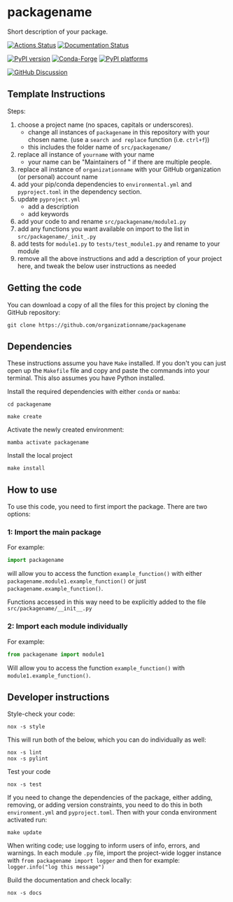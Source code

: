 # packagename
Short description of your package.

[![Actions Status][actions-badge]][actions-link]
[![Documentation Status][rtd-badge]][rtd-link]

[![PyPI version][pypi-version]][pypi-link]
[![Conda-Forge][conda-badge]][conda-link]
[![PyPI platforms][pypi-platforms]][pypi-link]

[![GitHub Discussion][github-discussions-badge]][github-discussions-link]

## Template Instructions
Steps:
1) choose a project name (no spaces, capitals or underscores).
    - change all instances of `packagename` in this repository with your chosen name. (use a `search and replace` function (i.e. `ctrl+f`))
    - this includes the folder name of `src/packagename/`
2) replace all instance of `yourname` with your name
    - your name can be "Maintainers of <packagename>" if there are multiple people.
3) replace all instance of `organizationname` with your GitHub organization (or personal) account name
4) add your pip/conda dependencies to `environmental.yml` and `pyproject.toml` in the dependency section.
5) update `pyproject.yml`
    - add a description
    - add keywords
6) add your code to and rename `src/packagename/module1.py`
7) add any functions you want available on import to the list in `src/packagename/_init_.py`
8) add tests for `module1.py` to `tests/test_module1.py` and rename to your module
9) remove all the above instructions and add a description of your project here, and tweak the below user instructions as needed

<!-- SPHINX-START-badges -->

<!-- prettier-ignore-start -->
[actions-badge]:            https://github.com/organizationname/packagename/workflows/CI/badge.svg
[actions-link]:             https://github.com/organizationname/packagename/actions
[conda-badge]:              https://img.shields.io/conda/vn/conda-forge/packagename
[conda-link]:               https://github.com/conda-forge/packagename-feedstock
[github-discussions-badge]: https://img.shields.io/static/v1?label=Discussions&message=Ask&color=blue&logo=github
[github-discussions-link]:  https://github.com/organizationname/packagename/discussions
[pypi-link]:                https://pypi.org/project/packagename/
[pypi-platforms]:           https://img.shields.io/pypi/pyversions/packagename
[pypi-version]:             https://img.shields.io/pypi/v/packagename
[rtd-badge]:                https://readthedocs.org/projects/packagename/badge/?version=latest
[rtd-link]:                 https://packagename.readthedocs.io/en/latest/?badge=latest

<!-- prettier-ignore-end -->

<!-- SPHINX-END-badges -->


## Getting the code

You can download a copy of all the files for this project by cloning the GitHub repository:

    git clone https://github.com/organizationname/packagename

## Dependencies

These instructions assume you have `Make` installed. If you don't you can just open up the `Makefile` file and copy and paste the commands into your terminal. This also assumes you have Python installed.

Install the required dependencies with either `conda` or `mamba`:

    cd packagename

    make create

Activate the newly created environment:

    mamba activate packagename

Install the local project

    make install


## How to use

To use this code, you need to first import the package. There are two options:

### 1: Import the main package

For example:
```python
import packagename
```

will allow you to access the function `example_function()` with either `packagename.module1.example_function()` or just `packagename.example_function()`.

Functions accessed in this way need to be explicitly added to the file `src/packagename/__init__.py`

### 2: Import each module individually

For example:
```python
from packagename import module1
```
Will allow you to access the function `example_function()` with `module1.example_function()`.

## Developer instructions

Style-check your code:

    nox -s style

This will run both of the below, which you can do individually as well:

    nox -s lint
    nox -s pylint

Test your code

    nox -s test

If you need to change the dependencies of the package, either adding, removing, or adding version constraints, you need to do this in both `environment.yml` and `pyproject.toml`. Then with your conda environment activated run:

    make update

When writing code; use logging to inform users of info, errors, and warnings. In each module `.py` file, import the project-wide logger instance with `from packagename import logger` and then for example: `logger.info("log this message")`

Build the documentation and check locally:

    nox -s docs

